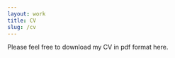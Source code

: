 ```yaml
---
layout: work
title: CV
slug: /cv
---
```


Please feel free to download my CV in pdf format here. 

<br />
<br />
